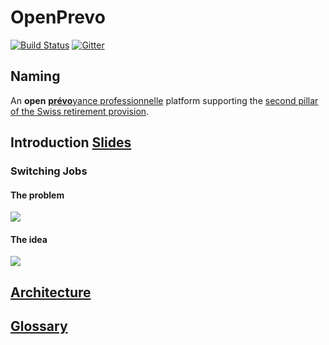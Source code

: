 # OpenPrevo

[![Build Status](https://travis-ci.org/open-prevo/openprevo.svg?branch=master)](https://travis-ci.org/open-prevo/openprevo)
[![Gitter](https://img.shields.io/gitter/room/open-prevo/Lobby.svg)](https://gitter.im/open-prevo/Lobby)

## Naming

An **open** [**prévo**yance professionnelle](https://www.bsv.admin.ch/bsv/en/home/social-insurance/bv/grundlagen-und-gesetze/grundlagen/sinn-und-zweck.html) platform supporting the [second pillar of the Swiss retirement provision](https://www.ch.ch/en/manage-retirement-provision/).

## Introduction [Slides](https://gitpitch.com/open-prevo/slides/intro)

### Switching Jobs
#### The problem

<img src="http://yuml.me/diagram/plain/activity/(start)->(new job),(new job)->|a|,|a|->(notify old employer)->(notify old VE)->(contact person),|a|->(notify new employer)->(notify new VE)->(contact person)->(notify old VE)-><c>[is valid]->(send money and document)->(end),<c>[invalid]->(notify old VE).svg"/>

#### The idea

<img src="http://yuml.me/diagram/plain/activity/(start)->(new job),(new job)->|a|,|a|->(notify old employer)->(notify old VE)->(use OpenPrevo),|a|->(notify new employer)->(notify new VE)->(use OpenPrevo)-><c>[new VE found]->(notify VEs, send money and document)->(end),<c>[no result]->(notify old VE).svg"/>

## [Architecture](doc/arc42/src/03_system_scope_and_context.adoc)

## [Glossary](doc/glossary.md)
